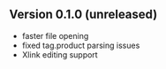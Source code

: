 ## Version 0.1.0 (unreleased)

- faster file opening
- fixed tag.product parsing issues
- Xlink editing support
